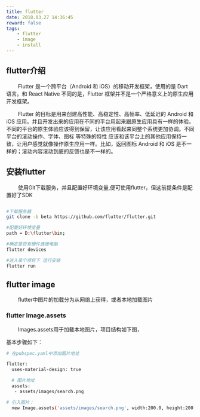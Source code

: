 ```yaml
---
title: flutter
date: 2018.03.27 14:36:45
reward: false
tags:
    - flutter
    - image
    - install
---
```


## flutter介绍

&nbsp;&nbsp;&nbsp;&nbsp;&nbsp;&nbsp;&nbsp;&nbsp;Flutter 是一个跨平台（Android 和 iOS）的移动开发框架，使用的是 Dart 语言。和 React Native 不同的是，Flutter 框架并不是一个严格意义上的原生应用开发框架。

&nbsp;&nbsp;&nbsp;&nbsp;&nbsp;&nbsp;&nbsp;&nbsp;Flutter 的目标是用来创建高性能、高稳定性、高帧率、低延迟的 Android 和 iOS 应用。并且开发出来的应用在不同的平台用起来跟原生应用具有一样的体验。不同的平台的原生体验应该得到保留，让该应用看起来同整个系统更加协调。不同平台的滚动操作、字体、图标 等特殊的特性 应该和该平台上的其他应用保持一致，让用户感觉就像操作原生应用一样。比如，返回图标 Android 和 iOS 是不一样的；滚动内容滚动到底的反馈也是不一样的。

## 安装flutter

&nbsp;&nbsp;&nbsp;&nbsp;&nbsp;&nbsp;&nbsp;&nbsp;使用Git下载服务，并且配置好环境变量,便可使用flutter，但这前提条件是配置好了SDK

``` bash

#下载服务器
git clone -b beta https://github.com/flutter/flutter.git

#配置好环境变量
path = D:\flutter\bin;

#确定是否有硬件连接电脑
flutter devices

#进入某个项目下 运行安装
flutter run

```

## flutter image

&nbsp;&nbsp;&nbsp;&nbsp;&nbsp;&nbsp;&nbsp;&nbsp;flutter中图片的加载分为从网络上获得，或者本地加载图片

### flutter Image.assets

&nbsp;&nbsp;&nbsp;&nbsp;&nbsp;&nbsp;&nbsp;&nbsp;Images.assets用于加载本地图片，项目结构如下图，

基本步骤如下：

``` bash
# 在pubspec.yaml中添加图片地址

flutter:
  uses-material-design: true

  # 图片地址
  assets:
   - assets/images/search.png

# 引入图片：
  new Image.assets('assets/images/search.png', width:200.0, height:200.0)
```